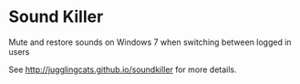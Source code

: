 Sound Killer
============

Mute and restore sounds on Windows 7 when switching between logged in users

See http://jugglingcats.github.io/soundkiller for more details.
